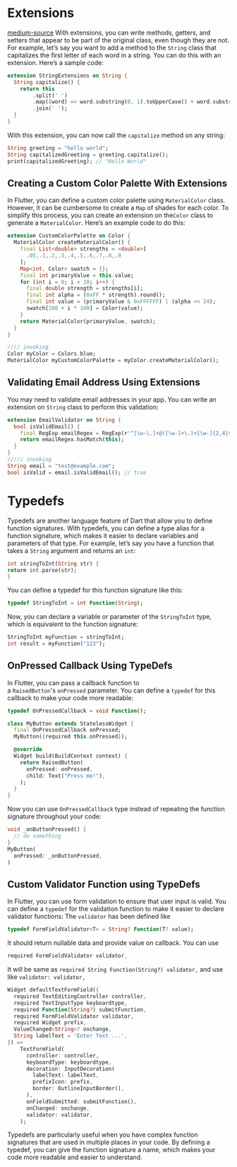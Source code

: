 # Extensions
[medium-source](https://medium.com/@oanthony590/flutters-superpowers-unleashing-the-magic-of-extensions-and-typedefs-for-form-validation-cd6094a6db7e)
With extensions, you can write methods, getters, and setters that appear to be part of the original class, even though they are not. For example, let’s say you want to add a method to the `String` class that capitalizes the first letter of each word in a string. You can do this with an extension. Here’s a sample code:
```dart
extension StringExtensions on String {
  String capitalize() {
    return this
        .split(' ')
        .map((word) => word.substring(0, 1).toUpperCase() + word.substring(1))
        .join(' ');
  }
}
```
With this extension, you can now call the `capitalize` method on any string:
```dart
String greeting = "hello world";  
String capitalizedGreeting = greeting.capitalize();  
print(capitalizedGreeting); // "Hello World"
```
## Creating a Custom Color Palette With Extensions

In Flutter, you can define a custom color palette using `MaterialColor` class. However, it can be cumbersome to create a `Map` of shades for each color. To simplify this process, you can create an extension on the`Color` class to generate a `MaterialColor`. Here’s an example code to do this:
```dart
extension CustomColorPalette on Color {
  MaterialColor createMaterialColor() {
    final List<double> strengths = <double>[
      .05,.1,.2,.3,.4,.5,.6,.7,.8,.9
    ];
    Map<int, Color> swatch = {};
    final int primaryValue = this.value;
    for (int i = 0; i < 10; i++) {
      final double strength = strengths[i];
      final int alpha = (0xFF * strength).round();
      final int value = (primaryValue & 0xFFFFFF) | (alpha << 24);
      swatch[100 + i * 100] = Color(value);
    }
    return MaterialColor(primaryValue, swatch);
  }
}

```
```dart
//// invoking
Color myColor = Colors.blue;  
MaterialColor myCustomColorPalette = myColor.createMaterialColor();
```
## Validating Email Address Using Extensions

You may need to validate email addresses in your app. You can write an extension on `String` class to perform this validation:
```dart
extension EmailValidator on String {
  bool isValidEmail() {
    final RegExp emailRegex = RegExp(r'^[\w-\.]+@([\w-]+\.)+[\w-]{2,4}$');
    return emailRegex.hasMatch(this);
  }
}
///// invoking
String email = "test@example.com";  
bool isValid = email.isValidEmail(); // true
```
# Typedefs

Typedefs are another language feature of Dart that allow you to define function signatures. With typedefs, you can define a type alias for a function signature, which makes it easier to declare variables and parameters of that type. For example, let’s say you have a function that takes a `String` argument and returns an `int`:
```dart
int stringToInt(String str) {  
return int.parse(str);  
}
```
You can define a typedef for this function signature like this:
```dart
typedef StringToInt = int Function(String);
```
Now, you can declare a variable or parameter of the `StringToInt` type, which is equivalent to the function signature:
```dart
StringToInt myFunction = stringToInt;  
int result = myFunction("123");
```
## OnPressed Callback Using TypeDefs

In Flutter, you can pass a callback function to a `RaisedButton`'s `onPressed` parameter. You can define a `typedef` for this callback to make your code more readable:
```dart
typedef OnPressedCallback = void Function();

class MyButton extends StatelessWidget {
  final OnPressedCallback onPressed;
  MyButton({required this.onPressed});

  @override
  Widget build(BuildContext context) {
    return RaisedButton(
      onPressed: onPressed,
      child: Text("Press me!"),
    );
  }
}
```
Now you can use `OnPressedCallback` type instead of repeating the function signature throughout your code:
```dart
void _onButtonPressed() {
  // do something
}
MyButton(
  onPressed: _onButtonPressed,
)
```
## Custom Validator Function using TypeDefs
In Flutter, you can use form validation to ensure that user input is valid. You can define a `typedef` for the validation function to make it easier to declare validator functions:
The `validator` has been defined like
```dart
typedef FormFieldValidator<T> = String? Function(T? value);
```
It should return nullable data and provide value on callback. You can use
```dart
required FormFieldValidator validator,
```
It will be same as `required String Function(String?) validator,`
and use like `validator: validator,`
```dart
Widget defaultTextFormField({
  required TextEditingController controller,
  required TextInputType keyboardtype,
  required Function(String?) submitFunction,
  required FormFieldValidator validator,
  required Widget prefix,
  ValueChanged<String>? onchange,
  String labelText = 'Enter Text ...',
}) =>
    TextFormField(
      controller: controller,
      keyboardType: keyboardtype,
      decoration: InputDecoration(
        labelText: labelText,
        prefixIcon: prefix,
        border: OutlineInputBorder(),
      ),
      onFieldSubmitted: submitFunction(),
      onChanged: onchange,
      validator: validator,
    );
```
Typedefs are particularly useful when you have complex function signatures that are used in multiple places in your code. By defining a typedef, you can give the function signature a name, which makes your code more readable and easier to understand.
